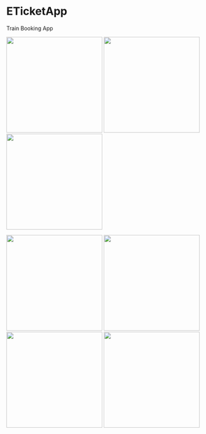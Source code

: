 # ETicketApp
Train Booking App
<p float="left">
  <img width="250" src="https://user-images.githubusercontent.com/22616354/71957823-663a4780-31f7-11ea-8bd1-3f97db47a84d.png">
  <img width="250" src="https://user-images.githubusercontent.com/22616354/71957565-bd8be800-31f6-11ea-8632-02b25128f866.png">
  <img width="250" src="https://user-images.githubusercontent.com/22616354/71957804-5fabd000-31f7-11ea-8955-033ad23e53ad.png">
</p>

<p float="left">
  <img width="250" src="https://user-images.githubusercontent.com/22616354/71957713-2ecb9b00-31f7-11ea-8ba7-8082f3a6fd77.png">
  <img width="250" src="https://user-images.githubusercontent.com/22616354/71957796-56bafe80-31f7-11ea-8045-9dcdd89c66b7.png">
  <img width="250" src="https://user-images.githubusercontent.com/22616354/71957835-6b979200-31f7-11ea-9964-1edbb872e815.png">
  <img width="250" src="https://user-images.githubusercontent.com/22616354/71957852-72bea000-31f7-11ea-83de-2a8de200f952.png">
</p>
